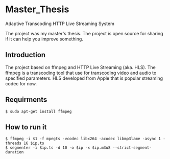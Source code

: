 # Master_Thesis
Adaptive Transcoding HTTP Live Streaming System

The project was my master's thesis. The project is open source for sharing if it can help you improve something.

## Introduction
The project based on ffmpeg and HTTP Live Streaming (aka. HLS). The ffmpeg is a transcoding tool that use for transcoding video and audio to specified parameters. HLS developed from Apple that is popular streaming codec for now.

## Requirments
```
$ sudo apt-get install ffmpeg
```

## How to run it
```
$ ffmpeg -i $1 -f mpegts -vcodec libx264 -acodec libmp3lame -async 1 -threads 16 $ip.ts
$ segmenter -i $ip.ts -d 10 -o $ip -x $ip.m3u8 --strict-segment-duration
```
